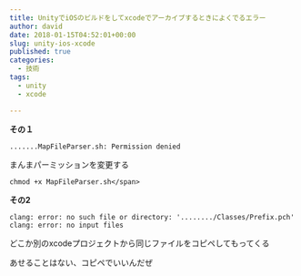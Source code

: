 ```yaml
---
title: UnityでiOSのビルドをしてxcodeでアーカイブするときによくでるエラー
author: david
date: 2018-01-15T04:52:01+00:00
slug: unity-ios-xcode
published: true
categories:
  - 技術
tags:
  - unity
  - xcode

---
```

**その１**  

`.......MapFileParser.sh: Permission denied`

まんまパーミッションを変更する  

`chmod +x MapFileParser.sh</span>`

**その2**  

```
clang: error: no such file or directory: '......../Classes/Prefix.pch'
clang: error: no input files
```

どこか別のxcodeプロジェクトから同じファイルをコピペしてもってくる

あせることはない、コピペでいいんだぜ
